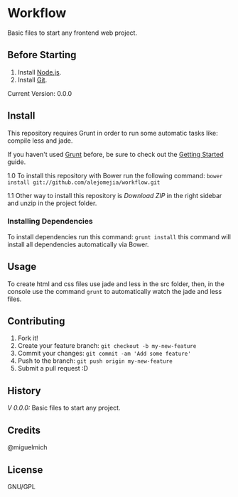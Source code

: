 # Workflow

Basic files to start any frontend web project.

## Before Starting

1. Install [Node.js](https://nodejs.org/).
2. Install [Git](http://git-scm.com/).

Current Version: 0.0.0

## Install

This repository requires Grunt in order to run some automatic tasks like: compile less and jade.

If you haven't used [Grunt](http://gruntjs.com/) before, be sure to check out the [Getting Started](http://gruntjs.com/getting-started) guide.

1.0 To install this repository with Bower run the following command:
`bower install git://github.com/alejomejia/workflow.git`

1.1 Other way to install this repository is *Download ZIP* in the right sidebar and unzip in the project folder.

### Installing Dependencies

To install dependencies run this command: `grunt install` this command will install all dependencies automatically via Bower.

## Usage

To create html and css files use jade and less in the src folder, then, in the console use the command `grunt` to automatically watch the jade and less files.

## Contributing

1. Fork it!
2. Create your feature branch: `git checkout -b my-new-feature`
3. Commit your changes: `git commit -am 'Add some feature'`
4. Push to the branch: `git push origin my-new-feature`
5. Submit a pull request :D

## History

*V 0.0.0:* Basic files to start any project.

## Credits

@miguelmich

## License

GNU/GPL
